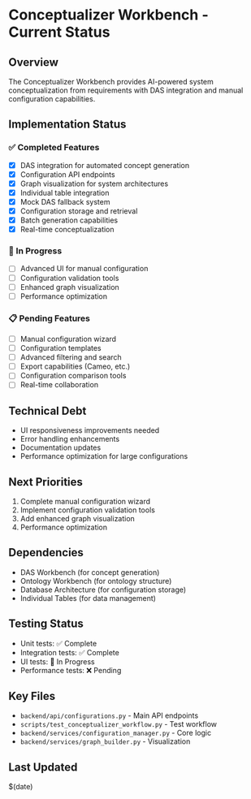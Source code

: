 # Conceptualizer Workbench - Current Status

## Overview
The Conceptualizer Workbench provides AI-powered system conceptualization from requirements with DAS integration and manual configuration capabilities.

## Implementation Status

### ✅ Completed Features
- [x] DAS integration for automated concept generation
- [x] Configuration API endpoints
- [x] Graph visualization for system architectures
- [x] Individual table integration
- [x] Mock DAS fallback system
- [x] Configuration storage and retrieval
- [x] Batch generation capabilities
- [x] Real-time conceptualization

### 🚧 In Progress
- [ ] Advanced UI for manual configuration
- [ ] Configuration validation tools
- [ ] Enhanced graph visualization
- [ ] Performance optimization

### 📋 Pending Features
- [ ] Manual configuration wizard
- [ ] Configuration templates
- [ ] Advanced filtering and search
- [ ] Export capabilities (Cameo, etc.)
- [ ] Configuration comparison tools
- [ ] Real-time collaboration

## Technical Debt
- UI responsiveness improvements needed
- Error handling enhancements
- Documentation updates
- Performance optimization for large configurations

## Next Priorities
1. Complete manual configuration wizard
2. Implement configuration validation tools
3. Add enhanced graph visualization
4. Performance optimization

## Dependencies
- DAS Workbench (for concept generation)
- Ontology Workbench (for ontology structure)
- Database Architecture (for configuration storage)
- Individual Tables (for data management)

## Testing Status
- Unit tests: ✅ Complete
- Integration tests: ✅ Complete
- UI tests: 🚧 In Progress
- Performance tests: ❌ Pending

## Key Files
- `backend/api/configurations.py` - Main API endpoints
- `scripts/test_conceptualizer_workflow.py` - Test workflow
- `backend/services/configuration_manager.py` - Core logic
- `backend/services/graph_builder.py` - Visualization

## Last Updated
$(date)